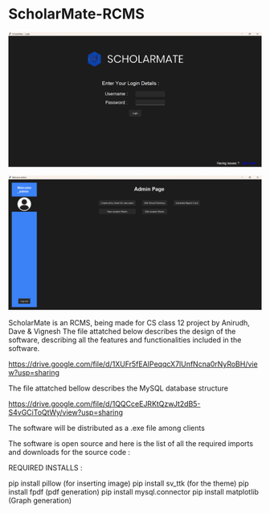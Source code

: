 # ScholarMate-RCMS

![alt text](image.png)

![alt text](image-1.png)

ScholarMate is an RCMS, being made for CS class 12 project by Anirudh, Dave & Vignesh
The file attatched below describes the design of the software, describing all the features and functionalities included in the software.

https://drive.google.com/file/d/1XUFr5fEAIPeqqcX7lUnfNcna0rNyRoBH/view?usp=sharing

The file attatched bellow describes the MySQL database structure

https://drive.google.com/file/d/1QQCceEJRKtQzwJt2dB5-S4vGCiToQtWy/view?usp=sharing

The software will be distributed as a .exe file among clients

The software is open source and here is the list of all the required imports and downloads for the source code : 

REQUIRED INSTALLS : 

pip install pillow (for inserting image)
pip install sv_ttk (for the theme)
pip install fpdf (pdf generation)
pip install mysql.connector
pip install matplotlib (Graph generation)